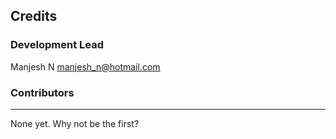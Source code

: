 ## Credits

### Development Lead

Manjesh N <manjesh_n@hotmail.com>

### Contributors

------------
None yet. Why not be the first?